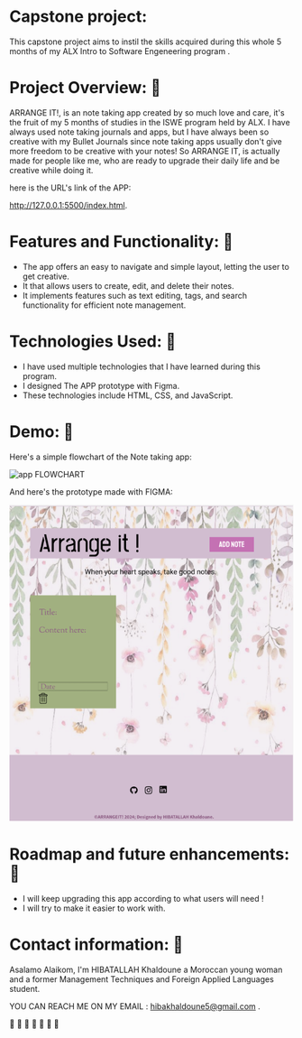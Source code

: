 # Capstone project:

This capstone project aims to instil the skills acquired during this whole 5 months of my ALX Intro to Software Engeneering program .

# Project Overview: :sunflower:

ARRANGE IT!, is an note taking app created by so much love and care, it's the fruit of my 5 months of studies in the ISWE program held by ALX.
I have always used note taking journals and apps, but I have always been so creative with my Bullet Journals since note taking apps usually don't give more freedom to be creative with your notes!
So ARRANGE IT, is actually made for people like me, who are ready to upgrade their daily life and be creative while doing it.

here is the URL's link of the APP:

http://127.0.0.1:5500/index.html.

# Features and Functionality: :sunflower:

+ The app offers an easy to navigate and simple layout, letting the user to get creative.
+ It that allows users to create, edit, and delete their notes.
+ It implements features such as text editing, tags, and search functionality for efficient note management.
  

# Technologies Used: :sunflower:

+ I have used multiple technologies that I have learned during this program.
+ I designed The APP prototype with Figma.
+ These technologies include HTML, CSS, and JavaScript.

# Demo: :sunflower:
Here's a simple flowchart of the Note taking app:

<img width="600" alt="app FLOWCHART" src="https://github.com/HibatAllah5/alx_capstone_project/assets/149024141/868dc91e-a016-48a6-ad93-2b829d751f13">



And here's the prototype made with FIGMA:


<img width="600" alt="Figma File" src="https://github.com/HibatAllah5/alx_capstone_project/blob/main/assets/Capture.PNG">







# Roadmap and future enhancements: :sunflower:

+ I will keep upgrading this app according to what users will need !
+ I will try to make it easier to work with.
  



# Contact information: :sunflower:

Asalamo Alaikom, I'm HIBATALLAH Khaldoune a Moroccan young woman and a former Management Techniques and Foreign Applied Languages student.


YOU CAN REACH ME ON MY EMAIL : hibakhaldoune5@gmail.com .

:butterfly:   :butterfly:   :butterfly:   :butterfly:   :butterfly:   :butterfly:   :butterfly:   

